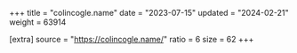 +++
title = "colincogle.name"
date = "2023-07-15"
updated = "2024-02-21"
weight = 63914

[extra]
source = "https://colincogle.name/"
ratio = 6
size = 62
+++
